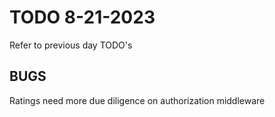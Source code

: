 # TODO 8-21-2023

Refer to previous day TODO's

## BUGS

Ratings need more due diligence on authorization middleware